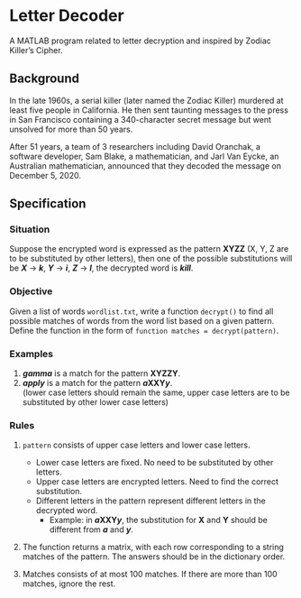 # Letter Decoder
A MATLAB program related to letter decryption and inspired by Zodiac Killer’s Cipher.

## Background
In the late 1960s, a serial killer (later named the Zodiac Killer) murdered at least five people in California.
He then sent taunting messages to the press in San Francisco containing a 340-character secret message but went unsolved for more than 50 years. <br>

After 51 years, a team of 3 researchers including David Oranchak, a software developer, Sam Blake, a mathematician, and Jarl Van Eycke, an Australian mathematician,
announced that they decoded the message on December 5, 2020.

## Specification
### Situation
Suppose the encrypted word is expressed as the pattern **XYZZ** (X, Y, Z are to be substituted by other letters), then one of the possible substitutions will be
***X*** $\rightarrow$ ***k***, ***Y*** $\rightarrow$ ***i***, ***Z*** $\rightarrow$ ***l***, the decrypted word is ***kill***.

### Objective
Given a list of words `wordlist.txt`, write a function `decrypt()` to find all possible matches of words from the word list based on a given pattern.
Define the function in the form of `function matches = decrypt(pattern)`.

### Examples
1. ***gamma*** is a match for the pattern **XYZZY**.
2. ***apply*** is a match for the pattern ***a*****XXY*****y***. <br>
(lower case letters should remain the same, upper case letters are to be substituted by other lower case letters)

### Rules
1. `pattern` consists of upper case letters and lower case letters.
   - Lower case letters are fixed. No need to be substituted by other letters.
   - Upper case letters are encrypted letters. Need to find the correct substitution.
   - Different letters in the pattern represent different letters in the decrypted word.
     - Example: in ***a*****XXY*****y***, the substitution for **X** and **Y** should be different from ***a*** and ***y***.

2. The function returns a matrix, with each row corresponding to a string matches of the pattern. The answers should be in the dictionary order.
3. Matches consists of at most 100 matches. If there are more than 100 matches, ignore the rest.
